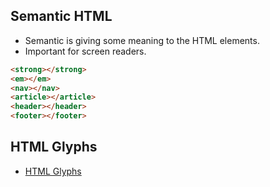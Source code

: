## Semantic HTML

- Semantic is giving some meaning to the HTML elements.
- Important for screen readers.

```html
<strong></strong>
<em></em>
<nav></nav>
<article></article>
<header></header>
<footer></footer>
```

## HTML Glyphs

- [HTML Glyphs](https://css-tricks.com/snippets/html/glyphs/)
